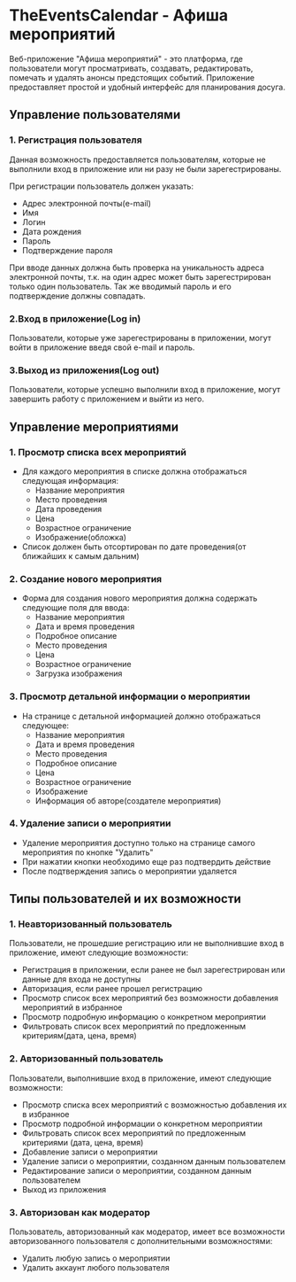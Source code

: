 # TheEventsCalendar - Афиша мероприятий
Веб-приложение "Афиша мероприятий" - это платформа, где пользователи могут просматривать, создавать, редактировать, помечать и удалять анонсы предстоящих событий. Приложение предоставляет простой и удобный интерфейс для планирования досуга.
## Управление пользователями
### 1. Регистрация пользователя
Данная возможность предоставляется пользователям, которые не выполнили вход в приложение или ни разу не были зарегестрированы.<br>

При регистрации пользователь должен указать:
- Адрес электронной почты(e-mail)
- Имя
- Логин
- Дата рождения
- Пароль
- Подтверждение пароля 
<p>При вводе данных должна быть проверка на уникальность адреса электронной почты, т.к. на один адрес может быть зарегестрирован только один пользователь. Так же вводимый пароль и его подтверждение должны совпадать.

### 2.Вход в приложение(Log in)
Пользователи, которые уже зарегестрированы в приложении, могут войти в приложение введя свой e-mail и пароль.

### 3.Выход из приложения(Log out)
Пользователи, которые успешно выполнили вход в приложение, могут завершить работу с приложением и выйти из него.

## Управление мероприятиями
### 1. Просмотр списка всех мероприятий

- Для каждого мероприятия в списке должна отображаться следующая информация:
  - Название мероприятия
  - Место проведения
  - Дата проведения
  - Цена
  - Возрастное ограничение
  - Изображение(обложка)
- Список должен быть отсортирован по дате проведения(от ближайших к самым дальним)

### 2. Создание нового мероприятия

- Форма для создания нового мероприятия должна содержать следующие поля для ввода:
  - Название мероприятия
  - Дата и время проведения
  - Подробное описание
  - Место проведения
  - Цена
  - Возрастное ограничение
  - Загрузка изображения

### 3. Просмотр детальной информации о мероприятии

- На странице с детальной информацией должно отображаться следующее:
  - Название мероприятия
  - Дата и время проведения
  - Место проведения
  - Подробное описание
  - Цена
  - Возрастное ограничение
  - Изображение
  - Информация об авторе(создателе мероприятия)


 ### 4. Удаление записи о мероприятии

  - Удаление мероприятия доступно только на странице самого мероприятия по кнопке "Удалить"
  - При нажатии кнопки необходимо еще раз подтвердить действие
  - После подтверждения запись о мероприятии удаляется


  ## Типы пользователей и их возможности

### 1. Неавторизованный пользователь
  Пользователи, не прошедшие регистрацию или не выполнившие вход в приложение, имеют следующие возможности:
  - Регистрация в приложении, если ранее не был зарегестрирован или данные для входа не доступны
  - Авторизация, если ранее прошел регистрацию
  - Просмотр список всех мероприятий без возможности добавления мероприятий в избранное
  - Просмотр подробную информацию о конкретном мероприятии
  - Фильтровать список всех мероприятий по предложенным критериям(дата, цена, время)

### 2. Авторизованный пользователь
Пользователи, выполнившие вход в приложение, имеют следующие возможности:
- Просмотр списка всех мероприятий с возможностью добавления их в избранное
- Просмотр подробной информации о конкретном мероприятии
- Фильтровать список всех мероприятий по предложенным критериями (дата, цена, время)
- Добавление записи о мероприятии
- Удаление записи о мероприятии, созданном данным пользователем
- Редактирование записи о мероприятии, созданном данным пользователем
- Выход из приложения

### 3. Авторизован как модератор
Пользователь, авторизованный как модератор, имеет все возможности авторизованного пользователя с дополнительными возможностями:
- Удалить любую запись о мероприятии
- Удалить аккаунт любого пользователя
  
  
